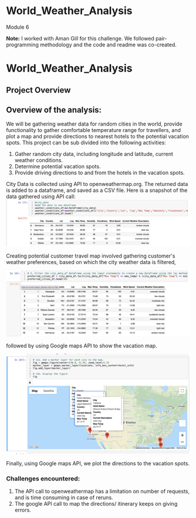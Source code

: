 # World_Weather_Analysis
Module 6

**Note:**
I worked with Aman Gill for this challenge. We followed pair-programming methodology and the code and readme was co-created.

# **World_Weather_Analysis**

## **Project Overview**

## **Overview of the analysis:**
We will be gathering weather data for random cities in the world, provide functionality to gather comfortable temperature range for travellers, and plot a map and provide directions to nearest hotels to the potential vacation spots.
This project can be sub divided into the following activities:
1. Gather random city data, including longitude and latitude, current weather conditions.
2. Determine potential vacation spots.
3. Provide driving directions to and from the hotels in the vacation spots.

City Data is collected using API to openweathermap.org. The returned data is added to a dataframe, and saved as a CSV file. 
Here is a snapshot of the data gathered using API call: ![Weather data](https://github.com/pnimma01/World_Weather_Analysis/blob/e302ac861da6d189b787c693e48261da5ffdc315/Challenge/Weather_Database%20/CityData_C1.png)

Creating potential customer travel map involved gathering customer's weather preferences, based on which the city weather data is filtered, 

![Vacation Cities data](https://github.com/pnimma01/World_Weather_Analysis/blob/e302ac861da6d189b787c693e48261da5ffdc315/Challenge/Vacation_Search/City_Search_Temp_C2.png)

followed by using Google maps API to show the vacation map.

![Vacation map](https://github.com/pnimma01/World_Weather_Analysis/blob/e302ac861da6d189b787c693e48261da5ffdc315/Challenge/Vacation_Search/Cities_Hotels_C2.png)

Finally, using Google maps API, we plot the directions to the vacation spots.

### **Challenges encountered:**
1. The API call to openweathermap has a limitation on number of requests, and is time consuming in case of reruns.
2. The google API call to map the directions/ itinerary keeps on giving errors.

